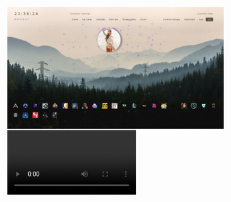 ![preview](https://github.com/Joravs/LivelyWallpaper/blob/master/wallpapers/Test/preview.png)
![preview](https://github.com/Joravs/LivelyWallpaper/blob/master/wallpapers/Test/preview.mkv)
